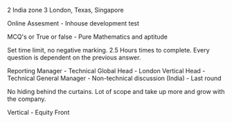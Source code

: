 2 India zone
3 London, Texas, Singapore


Online Assesment - Inhouse development test 

MCQ's or True or false - Pure Mathematics and aptitude

Set time limit, no negative marking. 2.5 Hours times to complete. Every question is dependent on the previous answer. 

Reporting Manager - Technical 
Global Head - London
Vertical Head - Technical 
General Manager - Non-technical discussion (India) - Last round

No hiding behind the curtains. Lot of scope and take up more and grow with the company.

Vertical - Equity Front